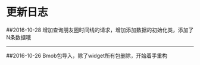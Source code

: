 # 更新日志
##2016-10-28 增加查询朋友圈时间线的请求，增加添加数据的初始化类，添加了N条数据哦

***

##2016-10-26 Bmob包导入，除了widget所有包删除，开始着手重构

